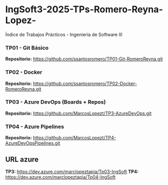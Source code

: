 # IngSoft3-2025-TPs-Romero-Reyna-Lopez-
Índice de Trabajos Prácticos - Ingeniería de Software III


### TP01 - Git Básico
**Repositorio:** https://github.com/ssantosromero/TP01-Git-RomeroReyna.git

### TP02 - Docker
**Repositorio:** https://github.com/ssantosromero/TP02-Docker-RomeroReyna.git

### TP03 - Azure DevOps (Boards + Repos) 
**Repositorio:** https://github.com/MarcosLopezt/TP3-AzureDevOps.git

### TP04 - Azure Pipelines
**Repositorio:** https://github.com/MarcosLopezt/TP4-AzureDevOpsPipelines.git

## URL azure
**TP3:** https://dev.azure.com/marclopeztapia/Tp03-IngSoft
**TP4:** https://dev.azure.com/marclopeztapia/Tp04-IngSoft
